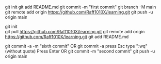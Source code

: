 git init
git add README.md
git commit -m "first commit"
git branch -M main
git remote add origin https://github.com/Raff1010X/learning.git
git push -u origin main


git init  
git pull https://github.com/Raff1010X/learning.git 
git remote add origin https://github.com/Raff1010X/learning.git
git add README.md

git commit -a -m "sixth commit"
    OR
    git commit -a
        press Esc
        type ":wq" (without quote)
        Press Enter
    OR
git commit -m "second commit"
git push -u origin main
